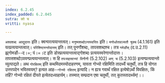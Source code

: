 ```yaml
---
index: 6.2.45
index_padded: 6.2.045
sutra: क्ते च
vritti: nyasa

---
```

`अश्वशब्द आद्युदात्तः` इति। क्वन्परत्ययान्तत्वत्। `मनुष्यशब्दोऽन्तस्वरितः` इति। `मनोर्धातावञ्यतौ षुक्च` (4.1.161) इति यत्प्रत्ययान्तत्वात्। `परिशिष्टमन्तोदात्तम्` इति। तत् पुनर्गोशब्दः, तापसशब्दश्च। तत्र `गमेर्डोस्` (द.उ.2.11) झ्र्गोमर्डोः--द।=; पं।=।ट इति डोस्प्रत्ययान्तत्वाद्गोशब्दः प्रत्ययस्वरेणान्तोदात्तः। तापसशब्दोऽपयण्प्रत्ययान्तत्वात्। स हि `तपःसहस्राभ्यां विनीनी` (5.2.102) `अण् च` (5.2.103) इत्यण्प्रत्ययान्तो व्युत्पाद्यते। अथ `गोरक्षितम्` इति कथमिदमस्योदाहरणम्, यावता गोभ्यो रक्षिमिति तादर्थ्ये चतुर्थी, तत्र हि योगत उत्तरपदेन भवितवयम्? इत्यत आह--`गोभ्यो रक्षितम्` इत्यादि। न ह्यत्र गवार्थं रक्षित इत्येषोऽर्थो विवक्षितः, किं तर्हि? गोभ्यो रक्षितं दीयते इत्येतदध्याहार्यम्। तस्मात् सम्प्रदान एषा चतुर्थी, तत् कुतस्तादर्थ्यम्!।।
